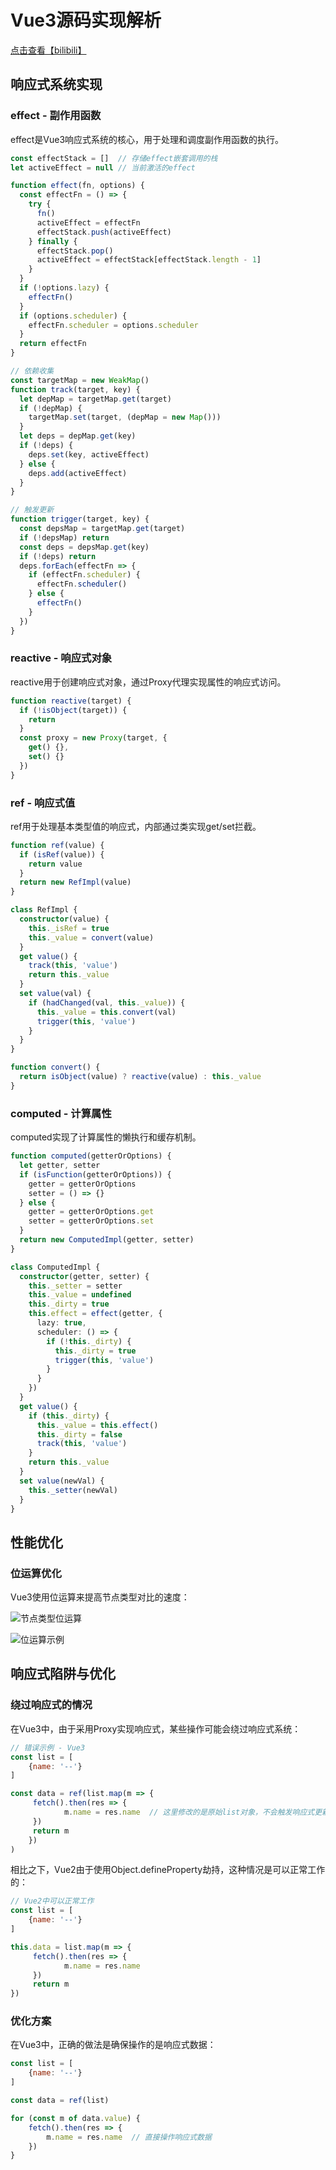 # Vue3源码实现解析

[点击查看【bilibili】](https://player.bilibili.com/player.html?bvid=BV1564y1s7s5&p=3&page=3)

## 响应式系统实现

### effect - 副作用函数

effect是Vue3响应式系统的核心，用于处理和调度副作用函数的执行。

```typescript
const effectStack = []  // 存储effect嵌套调用的栈
let activeEffect = null // 当前激活的effect

function effect(fn, options) {
  const effectFn = () => {
    try {
      fn()
      activeEffect = effectFn
      effectStack.push(activeEffect)
    } finally {
      effectStack.pop()
      activeEffect = effectStack[effectStack.length - 1]
    }
  }
  if (!options.lazy) {
    effectFn()
  }
  if (options.scheduler) {
    effectFn.scheduler = options.scheduler
  }
  return effectFn
}

// 依赖收集
const targetMap = new WeakMap()
function track(target, key) {
  let depMap = targetMap.get(target)
  if (!depMap) {
    targetMap.set(target, (depMap = new Map()))
  }
  let deps = depMap.get(key)
  if (!deps) {
    deps.set(key, activeEffect)
  } else {
    deps.add(activeEffect)
  }
}

// 触发更新
function trigger(target, key) {
  const depsMap = targetMap.get(target)
  if (!depsMap) return
  const deps = depsMap.get(key)
  if (!deps) return
  deps.forEach(effectFn => {
    if (effectFn.scheduler) {
      effectFn.scheduler()
    } else {
      effectFn()
    }
  })
}
```

### reactive - 响应式对象

reactive用于创建响应式对象，通过Proxy代理实现属性的响应式访问。

```typescript
function reactive(target) {
  if (!isObject(target)) {
    return
  }
  const proxy = new Proxy(target, {
    get() {},
    set() {}
  })
}
```

### ref - 响应式值

ref用于处理基本类型值的响应式，内部通过类实现get/set拦截。

```typescript
function ref(value) {
  if (isRef(value)) {
    return value
  }
  return new RefImpl(value)
}

class RefImpl {
  constructor(value) {
    this._isRef = true
    this._value = convert(value)
  }
  get value() {
    track(this, 'value')
    return this._value
  }
  set value(val) {
    if (hadChanged(val, this._value)) {
      this._value = this.convert(val)
      trigger(this, 'value')
    }
  }
}

function convert() {
  return isObject(value) ? reactive(value) : this._value
}
```

### computed - 计算属性

computed实现了计算属性的懒执行和缓存机制。

```typescript
function computed(getterOrOptions) {
  let getter, setter
  if (isFunction(getterOrOptions)) {
    getter = getterOrOptions
    setter = () => {}
  } else {
    getter = getterOrOptions.get
    setter = getterOrOptions.set
  }
  return new ComputedImpl(getter, setter)
}

class ComputedImpl {
  constructor(getter, setter) {
    this._setter = setter
    this._value = undefined
    this._dirty = true
    this.effect = effect(getter, {
      lazy: true,
      scheduler: () => {
        if (!this._dirty) {
          this._dirty = true
          trigger(this, 'value')
        }
      }
    })
  }
  get value() {
    if (this._dirty) {
      this._value = this.effect()
      this._dirty = false
      track(this, 'value')
    }
    return this._value
  }
  set value(newVal) {
    this._setter(newVal)
  }
}
```

## 性能优化

### 位运算优化

Vue3使用位运算来提高节点类型对比的速度：

![节点类型位运算](https://cdn.nlark.com/yuque/0/2022/png/28823371/1661011868628-f37fa462-f61e-4ed1-81ef-182e70035777.png)

![位运算示例](https://cdn.nlark.com/yuque/0/2022/png/28823371/1661012007939-1381f14f-e8f4-4c03-81be-5d002dde072b.png)

## 响应式陷阱与优化

### 绕过响应式的情况

在Vue3中，由于采用Proxy实现响应式，某些操作可能会绕过响应式系统：

```javascript
// 错误示例 - Vue3
const list = [
    {name: '--'}
]

const data = ref(list.map(m => {
     fetch().then(res => {
            m.name = res.name  // 这里修改的是原始list对象，不会触发响应式更新
     })
     return m
    })
)
```

相比之下，Vue2由于使用Object.defineProperty劫持，这种情况是可以正常工作的：

```javascript
// Vue2中可以正常工作
const list = [
    {name: '--'}
]

this.data = list.map(m => {
     fetch().then(res => {
            m.name = res.name
     })
     return m
})
```

### 优化方案

在Vue3中，正确的做法是确保操作的是响应式数据：

```javascript
const list = [
    {name: '--'}
]

const data = ref(list)

for (const m of data.value) {
    fetch().then(res => {
        m.name = res.name  // 直接操作响应式数据
    })
}
```
